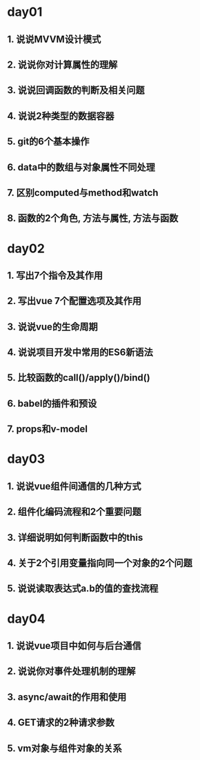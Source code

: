 # day01
## 1. 说说MVVM设计模式
## 2. 说说你对计算属性的理解
## 3. 说说回调函数的判断及相关问题
## 4. 说说2种类型的数据容器
## 5. git的6个基本操作
## 6. data中的数组与对象属性不同处理
## 7. 区别computed与method和watch
## 8. 函数的2个角色, 方法与属性, 方法与函数

# day02
## 1. 写出7个指令及其作用
## 2. 写出vue 7个配置选项及其作用
## 3. 说说vue的生命周期
## 4. 说说项目开发中常用的ES6新语法
## 5. 比较函数的call()/apply()/bind()
## 6. babel的插件和预设
## 7. props和v-model

# day03
## 1. 说说vue组件间通信的几种方式
## 2. 组件化编码流程和2个重要问题
## 3. 详细说明如何判断函数中的this
## 4. 关于2个引用变量指向同一个对象的2个问题
## 5. 说说读取表达式a.b的值的查找流程

# day04
## 1. 说说vue项目中如何与后台通信
## 2. 说说你对事件处理机制的理解
## 3. async/await的作用和使用
## 4. GET请求的2种请求参数
## 5. vm对象与组件对象的关系
